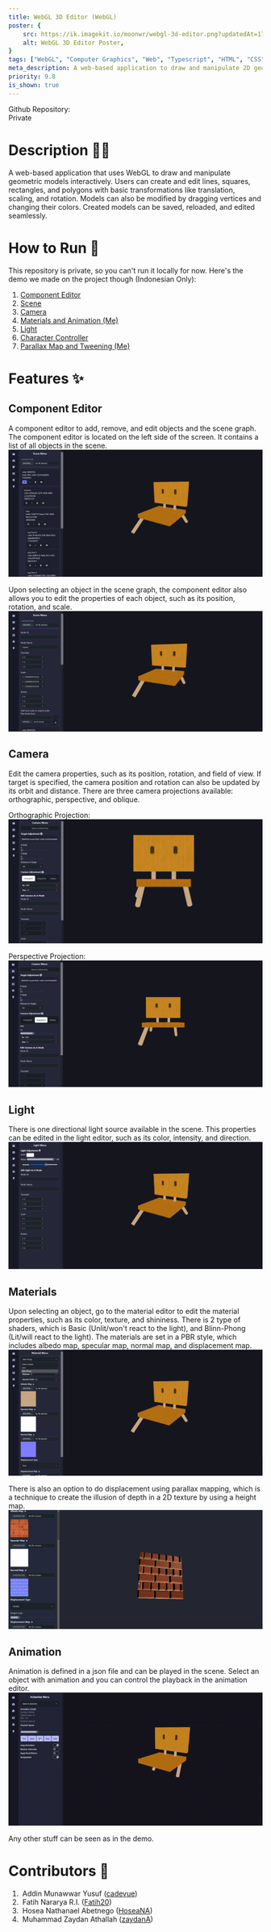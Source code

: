 ```yaml
---
title: WebGL 3D Editor (WebGL)
poster: {
    src: https://ik.imagekit.io/moonwr/webgl-3d-editor.png?updatedAt=1745742633310&,
    alt: WebGL 3D Editor Poster,
}
tags: ["WebGL", "Computer Graphics", "Web", "Typescript", "HTML", "CSS", "Vite", "React", "DaisyUI"]
meta_description: A web-based application to draw and manipulate 2D geometry interactively. Addin Munawwar (Cadevue).
priority: 9.8
is_shown: true
---
```


Github Repository: <br>
<span class="text-main-red p-0 m-0">Private</span>

# Description 👨‍💻
A web-based application that uses WebGL to draw and manipulate geometric models interactively. Users can create and edit lines, squares, rectangles, and polygons with basic transformations like translation, scaling, and rotation. Models can also be modified by dragging vertices and changing their colors. Created models can be saved, reloaded, and edited seamlessly.

# How to Run 🚀
This repository is private, so you can't run it locally for now. Here's the demo we made on the project though (Indonesian Only):
1. [Component Editor](https://www.loom.com/share/0baffab481934da09023bd2b82ea9524)
2. [Scene](https://www.loom.com/share/2aff15bba6f448d88f9667ffc37833f8)
3. [Camera](https://www.loom.com/share/61575364a5194dadbec0cd617310d34f)
4. [Materials and Animation (Me)](https://www.loom.com/share/f08ae8e3bde04085bdf92de0acc2844f)
5. [Light](https://www.loom.com/share/5e83ee54aa9d483ea9227f15d1114a67)
6. [Character Controller](https://www.loom.com/share/6a7fe2eabe174a48a7f4d720ceacfc9a)
7. [Parallax Map and Tweening (Me)](https://www.loom.com/share/4cf99099fa004ff6b78bf50fcc08561a)

# Features ✨
## Component Editor
A component editor to add, remove, and edit objects and the scene graph. The component editor is located on the left side of the screen. It contains a list of all objects in the scene. 
![Screenshot of WebGL 3D Editor - Scene Graph](../../assets/project/webgl-3d-editor/editor-1.png)

Upon selecting an object in the scene graph, the component editor also allows you to edit the properties of each object, such as its position, rotation, and scale.
![Screenshot of WebGL 3D Editor - Properties Editor](../../assets/project/webgl-3d-editor/editor-2.png)

## Camera
Edit the camera properties, such as its position, rotation, and field of view. If target is specified, the camera position and rotation can also be updated by its orbit and distance. There are three camera projections available: orthographic, perspective, and oblique.

Orthographic Projection:
![Screenshot of WebGL 3D Editor - Camera Orthographic Projection](../../assets/project/webgl-3d-editor/camera-1.png)

Perspective Projection:
![Screenshot of WebGL 3D Editor - Camera Perspective Projection](../../assets/project/webgl-3d-editor/camera-2.png)

## Light
There is one directional light source available in the scene. This properties can be edited in the light editor, such as its color, intensity, and direction.
![Screenshot of WebGL 3D Editor - Light](../../assets/project/webgl-3d-editor/light.png)

## Materials
Upon selecting an object, go to the material editor to edit the material properties, such as its color, texture, and shininess. There is 2 type of shaders, which is Basic (Unlit/won't react to the light), and Blinn-Phong (Lit/will react to the light). The materials are set in a PBR style, which includes albedo map, specular map, normal map, and displacement map.
![Screenshot of WebGL 3D Editor - Material](../../assets/project/webgl-3d-editor/material.png)

There is also an option to do displacement using parallax mapping, which is a technique to create the illusion of depth in a 2D texture by using a height map.
![Screenshot of WebGL 3D Editor - Parallax Mapping](../../assets/project/webgl-3d-editor/material-2.png)

## Animation
Animation is defined in a json file and can be played in the scene. Select an object with animation and you can control the playback in the animation editor.
![GIF of WebGL 3D Editor - Animation](../../assets/project/webgl-3d-editor/animation.gif)

Any other stuff can be seen as in the demo.

# Contributors 🤝
1. &nbsp;Addin Munawwar Yusuf ([cadevue](https://github.com/cadevue))
2. &nbsp;Fatih Nararya R.I. ([Fatih20](https://github.com/Fatih20))
3. &nbsp;Hosea Nathanael Abetnego ([HoseaNA](https://github.com/HoseaNA))
4. &nbsp;Muhammad Zaydan Athallah ([zaydanA](https://github.com/zaydanA))